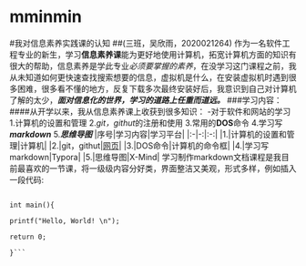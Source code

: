 # mminmin
#我对信息素养实践课的认知
##(三班，吴欣雨，2020021264)
作为一名软件工程专业的新生，学习**信息素养课**能为更好地使用计算机，拓宽计算机方面的知识有很大的帮助，信息素养是学此专业*必须要掌握的素养*，在没学习这门课程之前，我从未知道如何更快速查找搜索想要的信息，虚拟机是什么，在安装虚拟机时遇到很多困难，很多看不懂的地方，反复下载多次最终安装好后，我意识到自己对计算机了解的太少，***面对信息化的世界，学习的道路上任重而道远。***
###学习内容：
####从开学以来，我从信息素养课上收获到很多知识：
-对于软件和网站的学习
1.计算机的设置和管理
2.*git，githut*的注册和使用
3.常用的**DOS**命令
4.学习写***markdown***
5.***思维导图***
|序号|学习内容|学习平台|
|:-|-:|:-:|
|1.|计算机的设置和管理|计算机|
|2.|git，githut|[网页](https://github.com/xiaocaihe)|
|3.|DOS命令|计算机的命令框|
|4.|学习写markdown|Typora|
|5.|思维导图|X-Mind|
  学习制作markdown文档课程是我目前最喜欢的一节课，将一级级内容分好类，界面整洁又美观，形式多样，例如插入一段代码:
  ```#include <stdio.h>

int main(){

  printf("Hello, World! \n");

  return 0;

}```
  ```
